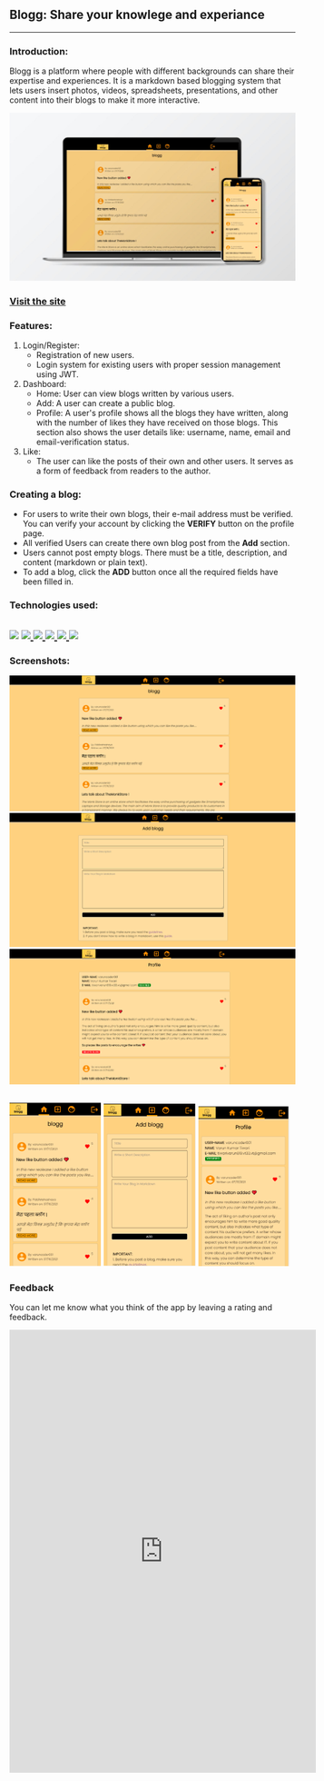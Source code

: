 ## Blogg: Share your knowlege and experiance

--- 

### Introduction: 
Blogg is a platform where people with different backgrounds can share their expertise and experiences. It is a markdown based blogging system that lets users insert photos, videos, spreadsheets, presentations, and other content into their blogs to make it more interactive. 

![blogg](/assets/images/github-banner-blogg.jpg)

### [Visit the site](https://letsblogg.netlify.app)

### Features: 
1. Login/Register:
    * Registration of new users.
    * Login system for existing users with proper session management using JWT.
2. Dashboard:
    * Home: User can view blogs written by various users.
    * Add: A user can create a public blog. 
    * Profile: A user's profile shows all the blogs they have written, along with the number of likes they have received on those blogs. This section also shows the user details like: username, name, email and email-verification status. 
3. Like: 
    * The user can like the posts of their own and other users. It serves as a form of feedback from readers to the author.

### Creating a blog:
* For users to write their own blogs, their e-mail address must be verified. You can verify your account by clicking the **VERIFY** button on the profile page.
* All verified Users can create there own blog post from the **Add** section. 
* Users cannot post empty blogs. There must be a title, description, and content (markdown or plain text).
* To add a blog, click the **ADD** button once all the required fields have been filled in.

### Technologies used: 

<h2>
<a href= https://www.w3schools.com/html/ > <img width ='32px' src ='https://raw.githubusercontent.com/rahulbanerjee26/githubAboutMeGenerator/main/icons/html.svg'></a>
<a href= https://www.w3schools.com/css/ > <img width ='32px' src ='https://raw.githubusercontent.com/rahulbanerjee26/githubAboutMeGenerator/main/icons/css.svg'> </a>
<a href= https://www.w3schools.com/js/ > <img width ='32px' src ='https://raw.githubusercontent.com/rahulbanerjee26/githubAboutMeGenerator/main/icons/javascript.svg'> </a>
<a href= https://www.w3schools.com/nodejs/ > <img width ='32px' src ='https://raw.githubusercontent.com/rahulbanerjee26/githubAboutMeGenerator/main/icons/nodejs.svg'> </a>
<a href= https://expressjs.com/ > <img width ='32px' src ='https://raw.githubusercontent.com/rahulbanerjee26/githubAboutMeGenerator/main/icons/express.svg'> </a>
<a href= https://www.postgresql.org/ > <img width ='32px' src ='https://raw.githubusercontent.com/rahulbanerjee26/githubAboutMeGenerator/main/icons/postgresql.svg'> </a>
</h2>

### Screenshots: 

![home-pc](/assets/images/home-pc.png)
![add-pc](/assets/images/add-pc.png)
![profile-pc](/assets/images/profile-pc.png)


<h2>
<img src="/assets/images/home-phone.png" width="32%">
<img src="/assets/images/add-phone.png" width="32%">
<img src="/assets/images/profile-phone.png" width="32%">
</h2>

### Feedback

You can let me know what you think of the app by leaving a rating and feedback.

<div class="form-container">
<iframe src="https://docs.google.com/forms/d/e/1FAIpQLSeav3HxgxuyIuuZVaa-QBEuN695vNrsFRKKSTMMLJGkJMwndg/viewform?embedded=true" width="540" height="780" frameborder="0" marginheight="0" marginwidth="0">Loading…</iframe>
</div>